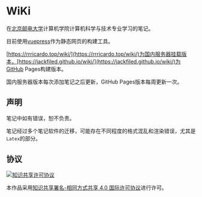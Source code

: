 # WiKi

在[北京邮电大学](https://www.bupt.edu.cn)计算机学院计算机科学与技术专业学习的笔记。

目前使用[vuepress](https://vuepress.vuejs.org/zh/)作为静态网页的构建工具。

[https://rrricardo.top/wiki/](https://rrricardo.top/wiki/)为国内服务器挂载版本，[https://jackfiled.github.io/wiki/](https://jackfiled.github.io/wiki/)为GitHub Pages构建版本。

国内服务器版本每次添加笔记之后更新，GitHub Pages版本每周更新一次。

## 声明

笔记中如有错误，恕不负责。

笔记经过多个笔记软件的迁移，可能存在不同程度的格式混乱和渲染错误，尤其是`Latex`的部分。

## 协议

<a rel="license" href="http://creativecommons.org/licenses/by-sa/4.0/"><img alt="知识共享许可协议" style="border-width:0" src="https://i.creativecommons.org/l/by-sa/4.0/88x31.png" /></a>

本作品采用<a rel="license" href="http://creativecommons.org/licenses/by-sa/4.0/">知识共享署名-相同方式共享 4.0 国际许可协议</a>进行许可。

